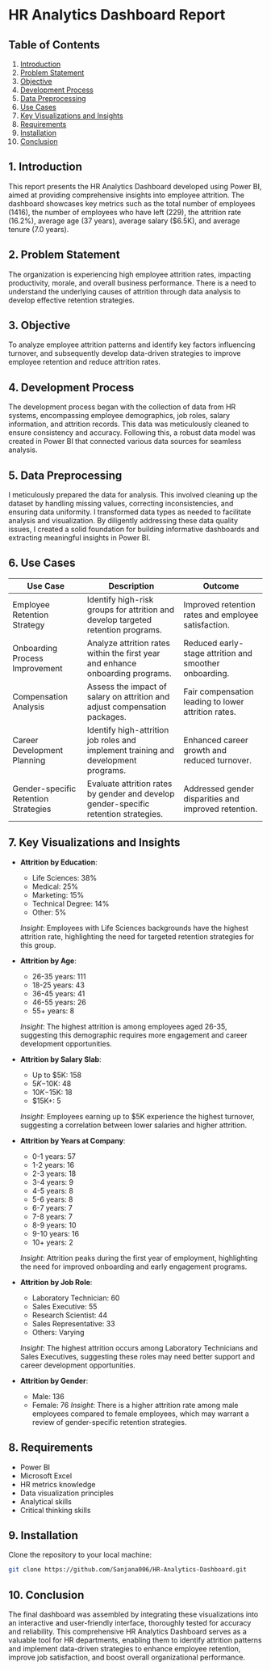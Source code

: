 # HR Analytics Dashboard Report

## Table of Contents
1. [Introduction](#1-introduction)
2. [Problem Statement](#2-problem-statement)
3. [Objective](#3-objective)
4. [Development Process](#4-development-process)
5. [Data Preprocessing](#5-data-preprocessing)
6. [Use Cases](#6-use-cases)
7. [Key Visualizations and Insights](#7-key-visualizations-and-insights)
8. [Requirements](#8-requirements)
9. [Installation](#9-installation)
10. [Conclusion](#10-conclusion)

## 1. Introduction
This report presents the HR Analytics Dashboard developed using Power BI, aimed at providing comprehensive insights into employee attrition. The dashboard showcases key metrics such as the total number of employees (1416), the number of employees who have left (229), the attrition rate (16.2%), average age (37 years), average salary ($6.5K), and average tenure (7.0 years). 

## 2. Problem Statement
The organization is experiencing high employee attrition rates, impacting productivity, morale, and overall business performance. There is a need to understand the underlying causes of attrition through data analysis to develop effective retention strategies.

## 3. Objective
To analyze employee attrition patterns and identify key factors influencing turnover, and subsequently develop data-driven strategies to improve employee retention and reduce attrition rates.

## 4. Development Process
The development process began with the collection of data from HR systems, encompassing employee demographics, job roles, salary information, and attrition records. This data was meticulously cleaned to ensure consistency and accuracy. Following this, a robust data model was created in Power BI that connected various data sources for seamless analysis. 

## 5. Data Preprocessing
I meticulously prepared the data for analysis. This involved cleaning up the dataset by handling missing values, correcting inconsistencies, and ensuring data uniformity. I transformed data types as needed to facilitate analysis and visualization. By diligently addressing these data quality issues, I created a solid foundation for building informative dashboards and extracting meaningful insights in Power BI.

## 6. Use Cases

| **Use Case**                      | **Description**                                                                                     | **Outcome**                                          |
|-----------------------------------|-----------------------------------------------------------------------------------------------------|------------------------------------------------------|
| Employee Retention Strategy       | Identify high-risk groups for attrition and develop targeted retention programs.                    | Improved retention rates and employee satisfaction.  |
| Onboarding Process Improvement    | Analyze attrition rates within the first year and enhance onboarding programs.                      | Reduced early-stage attrition and smoother onboarding.|
| Compensation Analysis             | Assess the impact of salary on attrition and adjust compensation packages.                          | Fair compensation leading to lower attrition rates.  |
| Career Development Planning       | Identify high-attrition job roles and implement training and development programs.                  | Enhanced career growth and reduced turnover.         |
| Gender-specific Retention Strategies| Evaluate attrition rates by gender and develop gender-specific retention strategies.                | Addressed gender disparities and improved retention. |

## 7. Key Visualizations and Insights

- **Attrition by Education**: 
  - Life Sciences: 38%
  - Medical: 25%
  - Marketing: 15%
  - Technical Degree: 14%
  - Other: 5%
  
  *Insight*: Employees with Life Sciences backgrounds have the highest attrition rate, highlighting the need for targeted retention strategies for this group.


- **Attrition by Age**: 
  - 26-35 years: 111
  - 18-25 years: 43
  - 36-45 years: 41
  - 46-55 years: 26
  - 55+ years: 8
  
  *Insight*: The highest attrition is among employees aged 26-35, suggesting this demographic requires more engagement and career development opportunities.


- **Attrition by Salary Slab**: 
  - Up to $5K: 158
  - $5K-$10K: 48
  - $10K-$15K: 18
  - $15K+: 5
  
  *Insight*: Employees earning up to $5K experience the highest turnover, suggesting a correlation between lower salaries and higher attrition.


- **Attrition by Years at Company**: 
  - 0-1 years: 57
  - 1-2 years: 16
  - 2-3 years: 18
  - 3-4 years: 9
  - 4-5 years: 8
  - 5-6 years: 8
  - 6-7 years: 7
  - 7-8 years: 7
  - 8-9 years: 10
  - 9-10 years: 16
  - 10+ years: 2
  
  *Insight*: Attrition peaks during the first year of employment, highlighting the need for improved onboarding and early engagement programs.


- **Attrition by Job Role**: 
  - Laboratory Technician: 60
  - Sales Executive: 55
  - Research Scientist: 44
  - Sales Representative: 33
  - Others: Varying
  
  *Insight*: The highest attrition occurs among Laboratory Technicians and Sales Executives, suggesting these roles may need better support and career development opportunities.


- **Attrition by Gender**: 
  - Male: 136
  - Female: 76
  *Insight*: There is a higher attrition rate among male employees compared to female employees, which may warrant a review of gender-specific retention strategies.

## 8. Requirements

- Power BI
- Microsoft Excel
- HR metrics knowledge
- Data visualization principles
- Analytical skills
- Critical thinking skills

## 9. Installation

Clone the repository to your local machine:
```bash
git clone https://github.com/Sanjana006/HR-Analytics-Dashboard.git
```

## 10. Conclusion
The final dashboard was assembled by integrating these visualizations into an interactive and user-friendly interface, thoroughly tested for accuracy and reliability. This comprehensive HR Analytics Dashboard serves as a valuable tool for HR departments, enabling them to identify attrition patterns and implement data-driven strategies to enhance employee retention, improve job satisfaction, and boost overall organizational performance.
